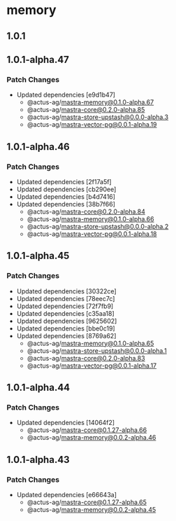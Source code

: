 # memory

## 1.0.1

## 1.0.1-alpha.47

### Patch Changes

- Updated dependencies [e9d1b47]
  - @actus-ag/mastra-memory@0.1.0-alpha.67
  - @actus-ag/mastra-core@0.2.0-alpha.85
  - @actus-ag/mastra-store-upstash@0.0.0-alpha.3
  - @actus-ag/mastra-vector-pg@0.0.1-alpha.19

## 1.0.1-alpha.46

### Patch Changes

- Updated dependencies [2f17a5f]
- Updated dependencies [cb290ee]
- Updated dependencies [b4d7416]
- Updated dependencies [38b7f66]
  - @actus-ag/mastra-core@0.2.0-alpha.84
  - @actus-ag/mastra-memory@0.1.0-alpha.66
  - @actus-ag/mastra-store-upstash@0.0.0-alpha.2
  - @actus-ag/mastra-vector-pg@0.0.1-alpha.18

## 1.0.1-alpha.45

### Patch Changes

- Updated dependencies [30322ce]
- Updated dependencies [78eec7c]
- Updated dependencies [72f7fb9]
- Updated dependencies [c35aa18]
- Updated dependencies [9625602]
- Updated dependencies [bbe0c19]
- Updated dependencies [8769a62]
  - @actus-ag/mastra-memory@0.1.0-alpha.65
  - @actus-ag/mastra-store-upstash@0.0.0-alpha.1
  - @actus-ag/mastra-core@0.2.0-alpha.83
  - @actus-ag/mastra-vector-pg@0.0.1-alpha.17

## 1.0.1-alpha.44

### Patch Changes

- Updated dependencies [14064f2]
  - @actus-ag/mastra-core@0.1.27-alpha.66
  - @actus-ag/mastra-memory@0.0.2-alpha.46

## 1.0.1-alpha.43

### Patch Changes

- Updated dependencies [e66643a]
  - @actus-ag/mastra-core@0.1.27-alpha.65
  - @actus-ag/mastra-memory@0.0.2-alpha.45
